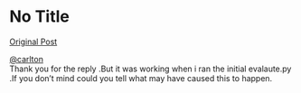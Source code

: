 # No Title

[Original Post](https://discourse.onlinedegree.iitm.ac.in/t/171141/453)

<p><a class="mention" href="/u/carlton">@carlton</a><br>
Thank you for the reply .But it was working when i ran the initial evalaute.py .If you don’t  mind could you tell what may have caused this to happen.</p>
